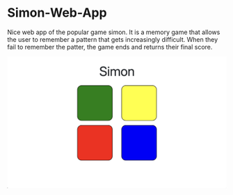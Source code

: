 # Simon-Web-App
Nice web app of the popular game simon. It is a memory game that allows the user to remember a pattern that gets increasingly difficult. When they fail to remember the patter, the game ends and returns their final score.

![Simon Picture](./img.png)
